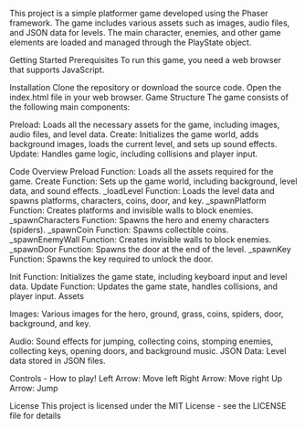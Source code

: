 This project is a simple platformer game developed using the Phaser framework. The game includes various assets such as images, audio files, and JSON data for levels. 
The main character, enemies, and other game elements are loaded and managed through the PlayState object.

Getting Started
Prerequisites
To run this game, you need a web browser that supports JavaScript.

Installation
Clone the repository or download the source code.
Open the index.html file in your web browser.
Game Structure
The game consists of the following main components:

Preload: Loads all the necessary assets for the game, including images, audio files, and level data.
Create: Initializes the game world, adds background images, loads the current level, and sets up sound effects.
Update: Handles game logic, including collisions and player input.

Code Overview
Preload Function: Loads all the assets required for the game.
Create Function: Sets up the game world, including background, level data, and sound effects.
_loadLevel Function: Loads the level data and spawns platforms, characters, coins, door, and key.
_spawnPlatform Function: Creates platforms and invisible walls to block enemies.
_spawnCharacters Function: Spawns the hero and enemy characters (spiders).
_spawnCoin Function: Spawns collectible coins.
_spawnEnemyWall Function: Creates invisible walls to block enemies.
_spawnDoor Function: Spawns the door at the end of the level.
_spawnKey Function: Spawns the key required to unlock the door.

Init Function: Initializes the game state, including keyboard input and level data.
Update Function: Updates the game state, handles collisions, and player input.
Assets

Images: Various images for the hero, ground, grass, coins, spiders, door, background, and key.

Audio: Sound effects for jumping, collecting coins, stomping enemies, collecting keys, opening doors, and background music.
JSON Data: Level data stored in JSON files.

Controls - How to play!
Left Arrow: Move left
Right Arrow: Move right
Up Arrow: Jump

License
This project is licensed under the MIT License - see the LICENSE file for details
